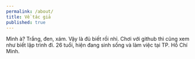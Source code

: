 ```yaml
---
permalink: /about/
title: Về tác giả
published: true
---
```


Mình à? Trắng, đen, xám. Vậy là đủ biết rồi nhỉ.
Chơi với github thì cũng xem như biết lập trình đi.
26 tuổi, hiện đang sinh sống và làm việc tại TP. Hồ Chí Minh.
